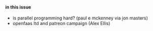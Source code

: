 #### in this issue

* is parallel programming hard? (paul e mckenney via jon masters)
* openfaas ltd and patreon campaign (Alex Ellis)
